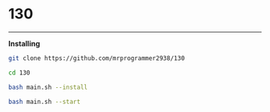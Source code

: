 # 130
<hr>

**Installing**
``` sh
git clone https://github.com/mrprogrammer2938/130

cd 130

bash main.sh --install

bash main.sh --start
```
<br>
